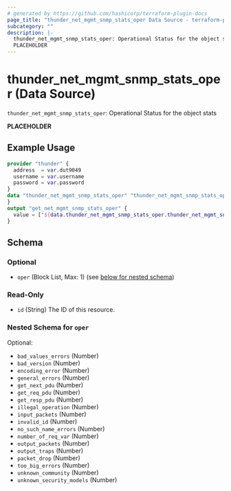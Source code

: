 ```yaml
---
# generated by https://github.com/hashicorp/terraform-plugin-docs
page_title: "thunder_net_mgmt_snmp_stats_oper Data Source - terraform-provider-thunder"
subcategory: ""
description: |-
  thunder_net_mgmt_snmp_stats_oper: Operational Status for the object stats
  PLACEHOLDER
---
```


# thunder_net_mgmt_snmp_stats_oper (Data Source)

`thunder_net_mgmt_snmp_stats_oper`: Operational Status for the object stats

__PLACEHOLDER__

## Example Usage

```terraform
provider "thunder" {
  address  = var.dut9049
  username = var.username
  password = var.password
}
data "thunder_net_mgmt_snmp_stats_oper" "thunder_net_mgmt_snmp_stats_oper" {
}
output "get_net_mgmt_snmp_stats_oper" {
  value = ["${data.thunder_net_mgmt_snmp_stats_oper.thunder_net_mgmt_snmp_stats_oper}"]
}
```

<!-- schema generated by tfplugindocs -->
## Schema

### Optional

- `oper` (Block List, Max: 1) (see [below for nested schema](#nestedblock--oper))

### Read-Only

- `id` (String) The ID of this resource.

<a id="nestedblock--oper"></a>
### Nested Schema for `oper`

Optional:

- `bad_values_errors` (Number)
- `bad_version` (Number)
- `encoding_error` (Number)
- `general_errors` (Number)
- `get_next_pdu` (Number)
- `get_req_pdu` (Number)
- `get_resp_pdu` (Number)
- `illegal_operation` (Number)
- `input_packets` (Number)
- `invalid_id` (Number)
- `no_such_name_errors` (Number)
- `number_of_req_var` (Number)
- `output_packets` (Number)
- `output_traps` (Number)
- `packet_drop` (Number)
- `too_big_errors` (Number)
- `unknown_community` (Number)
- `unknown_security_models` (Number)


